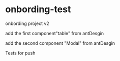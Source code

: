 # onbording-test
onbording project v2

add the first component"table" from antDesgin

add the second component "Modal" from antDesgin
 
 Tests for push
 